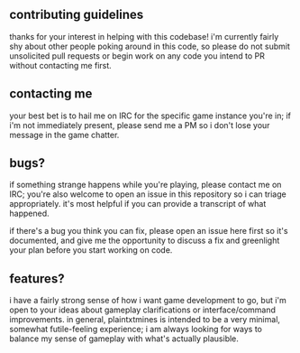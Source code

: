 ## contributing guidelines

thanks for your interest in helping with this codebase! i'm currently fairly shy
about other people poking around in this code, so please do not submit
unsolicited pull requests or begin work on any code you intend to PR without
contacting me first.

## contacting me

your best bet is to hail me on IRC for the specific game instance you're in; if
i'm not immediately present, please send me a PM so i don't lose your message in
the game chatter.

## bugs?

if something strange happens while you're playing, please contact me on IRC;
you're also welcome to open an issue in this repository so i can triage
appropriately. it's most helpful if you can provide a transcript of what
happened.

if there's a bug you think you can fix, please open an issue here first so it's
documented, and give me the opportunity to discuss a fix and greenlight your
plan before you start working on code.

## features?

i have a fairly strong sense of how i want game development to go, but i'm open
to your ideas about gameplay clarifications or interface/command improvements.
in general, plaintxtmines is intended to be a very minimal, somewhat
futile-feeling experience; i am always looking for ways to balance my sense of
gameplay with what's actually plausible.
